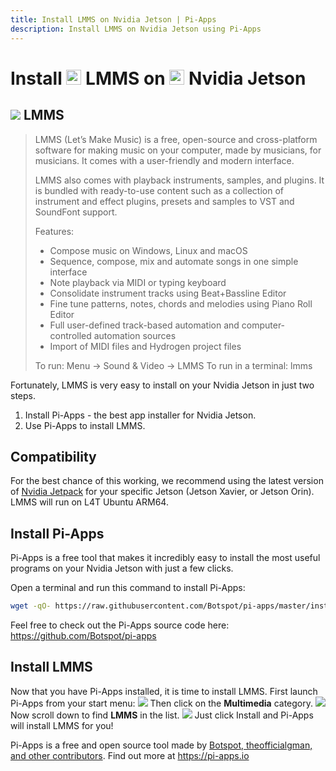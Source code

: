 ```yaml
---
title: Install LMMS on Nvidia Jetson | Pi-Apps
description: Install LMMS on Nvidia Jetson using Pi-Apps
---
```

<div class="simple-install-content content">

# Install <img src="/img/app-icons/LMMS/icon-64.png" height=24> LMMS on <img src=/img/other-icons/nvidia-icon.svg height=24> Nvidia Jetson

## <img src="/img/app-icons/LMMS/icon-64.png"> LMMS
> LMMS (Let’s Make Music) is a free, open-source and cross-platform software for making music on your computer, made by musicians, for musicians. It comes with a user-friendly and modern interface.
> 
> LMMS also comes with playback instruments, samples, and plugins. It is bundled with ready-to-use content such as a collection of instrument and effect plugins, presets and samples to VST and SoundFont support.
> 
> Features:
>  - Compose music on Windows, Linux and macOS
>  - Sequence, compose, mix and automate songs in one simple interface
>  - Note playback via MIDI or typing keyboard
>  - Consolidate instrument tracks using Beat+Bassline Editor
>  - Fine tune patterns, notes, chords and melodies using Piano Roll Editor
>  - Full user-defined track-based automation and computer-controlled automation sources
>  - Import of MIDI files and Hydrogen project files
> 
> To run: Menu -> Sound & Video -> LMMS
> To run in a terminal: lmms

Fortunately, LMMS is very easy to install on your Nvidia Jetson in just two steps.
1. Install Pi-Apps - the best app installer for Nvidia Jetson.
2. Use Pi-Apps to install LMMS.
</div>
<div class="simple-install-content content">

## Compatibility
For the best chance of this working, we recommend using the latest version of [Nvidia Jetpack](https://developer.nvidia.com/embedded/jetpack-archive) for your specific Jetson (Jetson Xavier, or Jetson Orin).
LMMS will run on L4T Ubuntu ARM64.
</div>
<div class="simple-install-content content">

## Install Pi-Apps

Pi-Apps is a free tool that makes it incredibly easy to install the most useful programs on your Nvidia Jetson with just a few clicks.

Open a terminal and run this command to install Pi-Apps:
```bash
wget -qO- https://raw.githubusercontent.com/Botspot/pi-apps/master/install | bash
```
Feel free to check out the Pi-Apps source code here: https://github.com/Botspot/pi-apps
</div>
<div class="simple-install-content content">

## Install LMMS

Now that you have Pi-Apps installed, it is time to install LMMS.
First launch Pi-Apps from your start menu:
<img src="/img/start-menu.png">
Then click on the <b>Multimedia</b> category.
<img src="/img/category-selections/Multimedia.png">
Now scroll down to find <b>LMMS</b> in the list.
<img src="/img/app-icons/LMMS/app-selection.png">
Just click Install and Pi-Apps will install LMMS for you!
</div>
<div class="simple-install-content content">

Pi-Apps is a free and open source tool made by [Botspot, theofficialgman, and other contributors](/about/#contributors). Find out more at https://pi-apps.io
</div>
